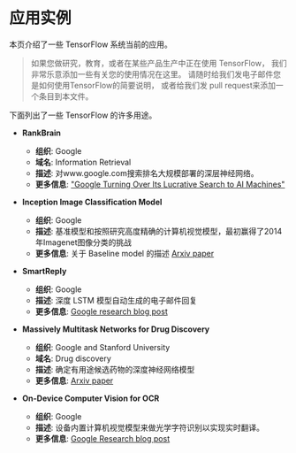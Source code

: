 # 应用实例 <a class="md-anchor" id="AUTOGENERATED-example-uses"></a>

本页介绍了一些 TensorFlow 系统当前的应用。

> 如果您做研究，教育，或者在某些产品生产中正在使用 TensorFlow，
> 我们非常乐意添加一些有关您的使用情况在这里。
> 请随时给我们发电子邮件您是如何使用TensorFlow的简要说明，
> 或者给我们发 pull request来添加一个条目到本文件。


下面列出了一些 TensorFlow 的许多用途。


* **RankBrain**
  * **组织**: Google
  * **域名**: Information Retrieval
  * **描述**: 对www.google.com搜索排名大规模部署的深层神经网络。
  * **更多信息**: ["Google Turning Over Its Lucrative Search to AI Machines"](http://www.bloomberg.com/news/articles/2015-10-26/google-turning-its-lucrative-web-search-over-to-ai-machines)


* **Inception Image Classification Model**
  * **组织**: Google
  * **描述**: 基准模型和按照研究高度精确的计算机视觉模型，最初赢得了2014年Imagenet图像分类的挑战
  * **更多信息**: 关于 Baseline model 的描述 [Arxiv paper](http://arxiv.org/abs/1409.4842)


* **SmartReply**
  * **组织**: Google
  * **描述**: 深度 LSTM 模型自动生成的电子邮件回复
  * **更多信息**: [Google research blog post](http://googleresearch.blogspot.com/2015/11/computer-respond-to-this-email.html)


* **Massively Multitask Networks for Drug Discovery**
  * **组织**: Google and Stanford University
  * **域名**: Drug discovery
  * **描述**: 确定有用途候选药物的深度神经网络模型
  * **更多信息**: [Arxiv paper](http://arxiv.org/abs/1502.02072)


* **On-Device Computer Vision for OCR**
  * **组织**: Google
  * **描述**: 设备内置计算机视觉模型来做光学字符识别以实现实时翻译。
  * **更多信息**: [Google Research blog post](http://googleresearch.blogspot.com/2015/07/how-google-translate-squeezes-deep.html)
